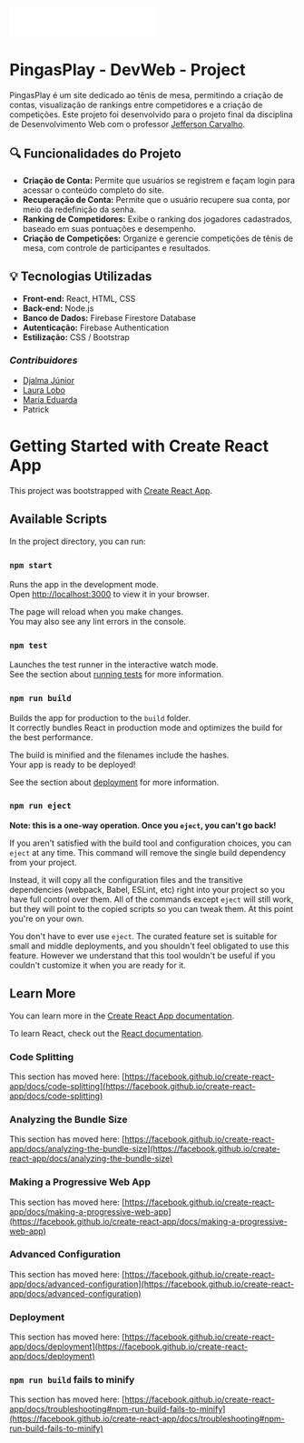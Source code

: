 ![Logo PingasPlay](./pingaplay/src/images/logo-pingaplay-white-home.png)


# PingasPlay - DevWeb - Project

PingasPlay é um site dedicado ao tênis de mesa, permitindo a criação de contas, visualização de rankings entre competidores e a criação de competições. Este projeto foi desenvolvido para o projeto final da disciplina de Desenvolvimento Web com o professor [Jefferson Carvalho](https://github.com/jeffersoncarvalho/).


## 🔍 Funcionalidades do Projeto

- **Criação de Conta:** Permite que usuários se registrem e façam login para acessar o conteúdo completo do site.
- **Recuperação de Conta:** Permite que o usuário recupere sua conta, por meio da redefinição da senha.
- **Ranking de Competidores:** Exibe o ranking dos jogadores cadastrados, baseado em suas pontuações e desempenho.
- **Criação de Competições:** Organize e gerencie competições de tênis de mesa, com controle de participantes e resultados.

## 💡 Tecnologias Utilizadas

- **Front-end:** React, HTML, CSS
- **Back-end:** Node.js
- **Banco de Dados:** Firebase Firestore Database
- **Autenticação:** Firebase Authentication
- **Estilização:** CSS / Bootstrap

### *Contribuidores*

- [Djalma Júnior](https://www.linkedin.com/in/djalma-junior-dev/)
- [Laura Lobo](https://www.linkedin.com/in/lauralobovm/)
- [Maria Eduarda](https://www.linkedin.com/in/lauralobovm/)
- Patrick



# Getting Started with Create React App

This project was bootstrapped with [Create React App](https://github.com/facebook/create-react-app).

## Available Scripts

In the project directory, you can run:

### `npm start`

Runs the app in the development mode.\
Open [http://localhost:3000](http://localhost:3000) to view it in your browser.

The page will reload when you make changes.\
You may also see any lint errors in the console.

### `npm test`

Launches the test runner in the interactive watch mode.\
See the section about [running tests](https://facebook.github.io/create-react-app/docs/running-tests) for more information.

### `npm run build`

Builds the app for production to the `build` folder.\
It correctly bundles React in production mode and optimizes the build for the best performance.

The build is minified and the filenames include the hashes.\
Your app is ready to be deployed!

See the section about [deployment](https://facebook.github.io/create-react-app/docs/deployment) for more information.

### `npm run eject`

**Note: this is a one-way operation. Once you `eject`, you can't go back!**

If you aren't satisfied with the build tool and configuration choices, you can `eject` at any time. This command will remove the single build dependency from your project.

Instead, it will copy all the configuration files and the transitive dependencies (webpack, Babel, ESLint, etc) right into your project so you have full control over them. All of the commands except `eject` will still work, but they will point to the copied scripts so you can tweak them. At this point you're on your own.

You don't have to ever use `eject`. The curated feature set is suitable for small and middle deployments, and you shouldn't feel obligated to use this feature. However we understand that this tool wouldn't be useful if you couldn't customize it when you are ready for it.

## Learn More

You can learn more in the [Create React App documentation](https://facebook.github.io/create-react-app/docs/getting-started).

To learn React, check out the [React documentation](https://reactjs.org/).

### Code Splitting

This section has moved here: [https://facebook.github.io/create-react-app/docs/code-splitting](https://facebook.github.io/create-react-app/docs/code-splitting)

### Analyzing the Bundle Size

This section has moved here: [https://facebook.github.io/create-react-app/docs/analyzing-the-bundle-size](https://facebook.github.io/create-react-app/docs/analyzing-the-bundle-size)

### Making a Progressive Web App

This section has moved here: [https://facebook.github.io/create-react-app/docs/making-a-progressive-web-app](https://facebook.github.io/create-react-app/docs/making-a-progressive-web-app)

### Advanced Configuration

This section has moved here: [https://facebook.github.io/create-react-app/docs/advanced-configuration](https://facebook.github.io/create-react-app/docs/advanced-configuration)

### Deployment

This section has moved here: [https://facebook.github.io/create-react-app/docs/deployment](https://facebook.github.io/create-react-app/docs/deployment)

### `npm run build` fails to minify

This section has moved here: [https://facebook.github.io/create-react-app/docs/troubleshooting#npm-run-build-fails-to-minify](https://facebook.github.io/create-react-app/docs/troubleshooting#npm-run-build-fails-to-minify)

